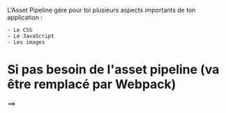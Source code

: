 L'Asset Pipeline gère pour toi plusieurs aspects importants de ton application :

    - Le CSS
    - Le JavaScript
    - Les images


 # Si pas besoin de l'asset pipeline (va être remplacé par Webpack)
 ==>
